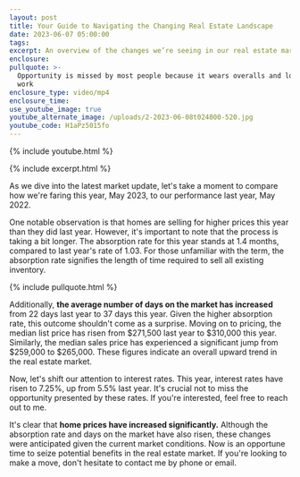 ```yaml
---
layout: post
title: Your Guide to Navigating the Changing Real Estate Landscape
date: 2023-06-07 05:00:00
tags:
excerpt: An overview of the changes we’re seeing in our real estate market.
enclosure:
pullquote: >-
  Opportunity is missed by most people because it wears overalls and looks like
  work
enclosure_type: video/mp4
enclosure_time:
use_youtube_image: true
youtube_alternate_image: /uploads/2-2023-06-08t024800-520.jpg
youtube_code: H1aPz5015fo
---
```

{% include youtube.html %}

{% include excerpt.html %}

As we dive into the latest market update, let's take a moment to compare how we're faring this year, May 2023, to our performance last year, May 2022.&nbsp;

One notable observation is that homes are selling for higher prices this year than they did last year. However, it's important to note that the process is taking a bit longer. The absorption rate for this year stands at 1.4 months, compared to last year's rate of 1.03. For those unfamiliar with the term, the absorption rate signifies the length of time required to sell all existing inventory.

{% include pullquote.html %}

Additionally, **the average number of days on the market has increased** from 22 days last year to 37 days this year. Given the higher absorption rate, this outcome shouldn't come as a surprise. Moving on to pricing, the median list price has risen from $271,500 last year to $310,000 this year. Similarly, the median sales price has experienced a significant jump from $259,000 to $265,000. These figures indicate an overall upward trend in the real estate market.

Now, let's shift our attention to interest rates. This year, interest rates have risen to 7.25%, up from 5.5% last year. It's crucial not to miss the opportunity presented by these rates. If you're interested, feel free to reach out to me.

It's clear that **home prices have increased significantly.** Although the absorption rate and days on the market have also risen, these changes were anticipated given the current market conditions. Now is an opportune time to seize potential benefits in the real estate market. If you're looking to make a move, don't hesitate to contact me by phone or email.